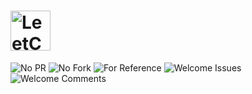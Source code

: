 <h1>
    <img src="https://img.shields.io/badge/LeetCode-.Daily-f89f1b.svg?style=popout-square&logo=leetcode&cacheSeconds=3600" alt="LeetCode.daily" style="max-width:100%;" height="64"/>
</h1>


![No PR](https://img.shields.io/badge/No-PR-red.svg?style=flat-square&logo=git&cacheSeconds=3600)
![No Fork](https://img.shields.io/badge/No-Fork-red.svg?style=flat-square&logo=git&cacheSeconds=3600)
![For Reference](https://img.shields.io/badge/For-Reference-blue.svg?style=flat-square&logo=git&cacheSeconds=3600)
![Welcome Issues](https://img.shields.io/badge/Welcome-Issues-green.svg?style=flat-square&logo=git&cacheSeconds=3600)
![Welcome Comments](https://img.shields.io/badge/Welcome-Comments-green.svg?style=flat-square&logo=git&cacheSeconds=3600)
